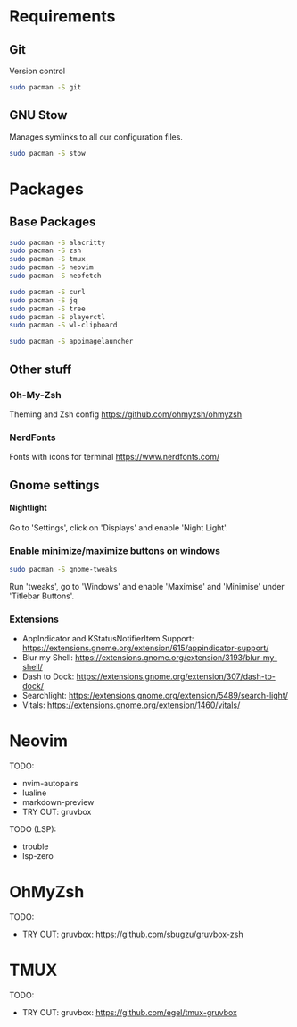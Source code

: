 # Requirements

## Git

Version control

```bash
sudo pacman -S git
```

## GNU Stow

Manages symlinks to all our configuration files.

```bash
sudo pacman -S stow
```

# Packages

## Base Packages

```bash
sudo pacman -S alacritty
sudo pacman -S zsh
sudo pacman -S tmux
sudo pacman -S neovim
sudo pacman -S neofetch

sudo pacman -S curl
sudo pacman -S jq
sudo pacman -S tree
sudo pacman -S playerctl
sudo pacman -S wl-clipboard

sudo pacman -S appimagelauncher
```

## Other stuff

### Oh-My-Zsh
Theming and Zsh config
https://github.com/ohmyzsh/ohmyzsh

### NerdFonts
Fonts with icons for terminal
https://www.nerdfonts.com/

## Gnome settings

#### Nightlight
Go to 'Settings', click on 'Displays' and enable 'Night Light'.

### Enable minimize/maximize buttons on windows
```bash
sudo pacman -S gnome-tweaks
```
Run 'tweaks', go to 'Windows' and enable 'Maximise' and 'Minimise' under 'Titlebar Buttons'.

### Extensions
- AppIndicator and KStatusNotifierItem Support: https://extensions.gnome.org/extension/615/appindicator-support/
- Blur my Shell: https://extensions.gnome.org/extension/3193/blur-my-shell/
- Dash to Dock: https://extensions.gnome.org/extension/307/dash-to-dock/
- Searchlight: https://extensions.gnome.org/extension/5489/search-light/
- Vitals: https://extensions.gnome.org/extension/1460/vitals/

# Neovim

TODO:
- nvim-autopairs
- lualine
- markdown-preview
- TRY OUT: gruvbox

TODO (LSP):
- trouble
- lsp-zero

# OhMyZsh

TODO:
- TRY OUT: gruvbox: https://github.com/sbugzu/gruvbox-zsh

# TMUX

TODO:
- TRY OUT: gruvbox: https://github.com/egel/tmux-gruvbox
